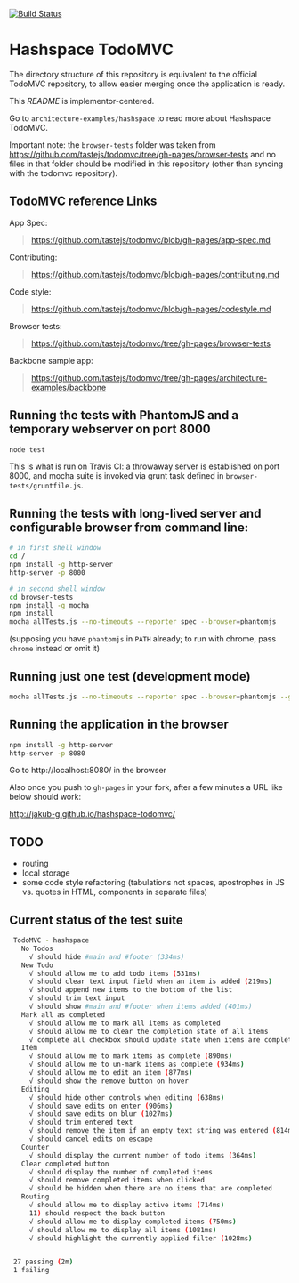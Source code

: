 [![Build Status](https://secure.travis-ci.org/ariatemplates/hashspace-todomvc.png)](http://travis-ci.org/ariatemplates/hashspace-todomvc)

# Hashspace TodoMVC

The directory structure of this repository is equivalent to the official TodoMVC repository, to allow easier merging
once the application is ready.

This _README_ is implementor-centered.

Go to `architecture-examples/hashspace` to read more about Hashspace TodoMVC.

Important note: the `browser-tests` folder was taken from https://github.com/tastejs/todomvc/tree/gh-pages/browser-tests
and no files in that folder should be modified in this repository (other than syncing with the todomvc repository).

## TodoMVC reference Links

App Spec:

> https://github.com/tastejs/todomvc/blob/gh-pages/app-spec.md

Contributing:

> https://github.com/tastejs/todomvc/blob/gh-pages/contributing.md

Code style:

> https://github.com/tastejs/todomvc/blob/gh-pages/codestyle.md

Browser tests:

> https://github.com/tastejs/todomvc/tree/gh-pages/browser-tests

Backbone sample app:

> https://github.com/tastejs/todomvc/tree/gh-pages/architecture-examples/backbone


## Running the tests with PhantomJS and a temporary webserver on port 8000

```bash
node test
```

This is what is run on Travis CI: a throwaway server is established on port 8000, and mocha suite
is invoked via grunt task defined in `browser-tests/gruntfile.js`.

## Running the tests with long-lived server and configurable browser from command line:

```bash
# in first shell window
cd /
npm install -g http-server
http-server -p 8000

# in second shell window
cd browser-tests
npm install -g mocha
npm install
mocha allTests.js --no-timeouts --reporter spec --browser=phantomjs
```

(supposing you have `phantomjs` in `PATH` already; to run with chrome, pass `chrome` instead or omit it)

## Running just one test (development mode)

```bash
mocha allTests.js --no-timeouts --reporter spec --browser=phantomjs --grep "should trim text input"
```

## Running the application in the browser

```bash
npm install -g http-server
http-server -p 8080
```

Go to http://localhost:8080/ in the browser

Also once you push to `gh-pages` in your fork, after a few minutes a URL like below should work:

http://jakub-g.github.io/hashspace-todomvc/

## TODO

- routing
- local storage
- some code style refactoring (tabulations not spaces, apostrophes in JS vs. quotes in HTML, components in separate files)

## Current status of the test suite

```bash
 TodoMVC - hashspace
   No Todos
     √ should hide #main and #footer (334ms)
   New Todo
     √ should allow me to add todo items (531ms)
     √ should clear text input field when an item is added (219ms)
     √ should append new items to the bottom of the list
     √ should trim text input
     √ should show #main and #footer when items added (401ms)
   Mark all as completed
     √ should allow me to mark all items as completed
     √ should allow me to clear the completion state of all items
     √ complete all checkbox should update state when items are completed / cleared
   Item
     √ should allow me to mark items as complete (890ms)
     √ should allow me to un-mark items as complete (934ms)
     √ should allow me to edit an item (877ms)
     √ should show the remove button on hover
   Editing
     √ should hide other controls when editing (638ms)
     √ should save edits on enter (906ms)
     √ should save edits on blur (1027ms)
     √ should trim entered text
     √ should remove the item if an empty text string was entered (814ms)
     √ should cancel edits on escape
   Counter
     √ should display the current number of todo items (364ms)
   Clear completed button
     √ should display the number of completed items
     √ should remove completed items when clicked
     √ should be hidden when there are no items that are completed
   Routing
     √ should allow me to display active items (714ms)
     11) should respect the back button
     √ should allow me to display completed items (750ms)
     √ should allow me to display all items (1081ms)
     √ should highlight the currently applied filter (1028ms)


 27 passing (2m)
 1 failing
```

